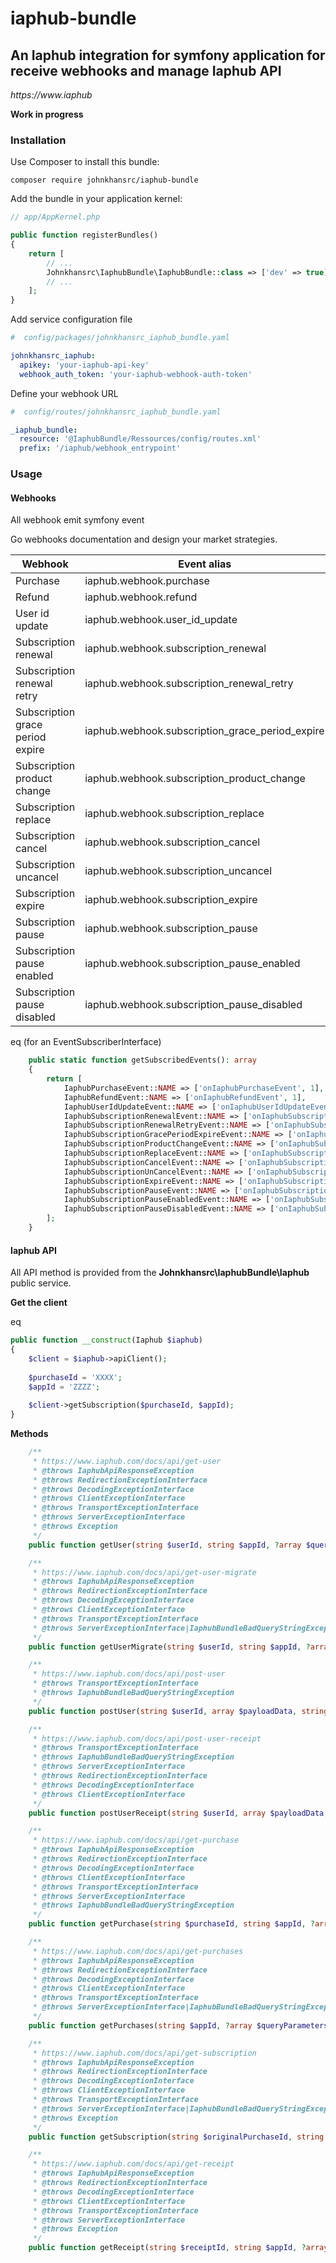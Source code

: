 # iaphub-bundle
## An Iaphub integration for symfony application for receive webhooks and manage Iaphub API

_https://www.iaphub_


**Work in progress**

### Installation
Use Composer to install this bundle:
```
composer require johnkhansrc/iaphub-bundle
```

Add the bundle in your application kernel:
```php
// app/AppKernel.php

public function registerBundles()
{
    return [
        // ...
        Johnkhansrc\IaphubBundle\IaphubBundle::class => ['dev' => true],
        // ...
    ];
}
```

Add service configuration file
```yaml
#  config/packages/johnkhansrc_iaphub_bundle.yaml

johnkhansrc_iaphub:
  apikey: 'your-iaphub-api-key'
  webhook_auth_token: 'your-iaphub-webhook-auth-token'
```

Define your webhook URL
```yaml
#  config/routes/johnkhansrc_iaphub_bundle.yaml

_iaphub_bundle:
  resource: '@IaphubBundle/Ressources/config/routes.xml'
  prefix: '/iaphub/webhook_entrypoint'
```

### Usage

#### Webhooks
All webhook emit symfony event

Go webhooks documentation and design your market strategies.

| **Webhook**                      | **Event alias**                                 | **Event class**                          |
|----------------------------------|-------------------------------------------------|------------------------------------------|
| Purchase                         | iaphub.webhook.purchase                         | IaphubPurchaseEvent                      |
| Refund                           | iaphub.webhook.refund                           | IaphubRefundEvent                        |
| User id update                   | iaphub.webhook.user_id_update                   | IaphubUserIdUpdateEvent                  |
| Subscription renewal             | iaphub.webhook.subscription_renewal             | IaphubSubscriptionRenewalEvent           |
| Subscription renewal retry       | iaphub.webhook.subscription_renewal_retry       | IaphubSubscriptionRenewalRetryEvent      |
| Subscription grace period expire | iaphub.webhook.subscription_grace_period_expire | IaphubSubscriptionGracePeriodExpireEvent |
| Subscription product change      | iaphub.webhook.subscription_product_change      | IaphubSubscriptionProductChangeEvent     |
| Subscription replace             | iaphub.webhook.subscription_replace             | IaphubSubscriptionReplaceEvent           |
| Subscription cancel              | iaphub.webhook.subscription_cancel              | IaphubSubscriptionCancelEvent            |
| Subscription uncancel            | iaphub.webhook.subscription_uncancel            | IaphubSubscriptionUnCancelEvent          |
| Subscription expire              | iaphub.webhook.subscription_expire              | IaphubSubscriptionExpireEvent            |
| Subscription pause               | iaphub.webhook.subscription_pause               | IaphubSubscriptionPauseEvent             |
| Subscription pause enabled       | iaphub.webhook.subscription_pause_enabled       | IaphubSubscriptionPauseEnabledEvent      |
| Subscription pause disabled      | iaphub.webhook.subscription_pause_disabled      | IaphubSubscriptionPauseDisabledEvent     |

eq (for an EventSubscriberInterface)
```php
    public static function getSubscribedEvents(): array
    {
        return [
            IaphubPurchaseEvent::NAME => ['onIaphubPurchaseEvent', 1],
            IaphubRefundEvent::NAME => ['onIaphubRefundEvent', 1],
            IaphubUserIdUpdateEvent::NAME => ['onIaphubUserIdUpdateEvent', 1],
            IaphubSubscriptionRenewalEvent::NAME => ['onIaphubSubscriptionRenewalEvent', 1],
            IaphubSubscriptionRenewalRetryEvent::NAME => ['onIaphubSubscriptionRenewalRetryEvent', 1],
            IaphubSubscriptionGracePeriodExpireEvent::NAME => ['onIaphubSubscriptionGracePeriodExpireEvent', 1],
            IaphubSubscriptionProductChangeEvent::NAME => ['onIaphubSubscriptionProductChangeEvent', 1],
            IaphubSubscriptionReplaceEvent::NAME => ['onIaphubSubscriptionReplaceEvent', 1],
            IaphubSubscriptionCancelEvent::NAME => ['onIaphubSubscriptionCancelEvent', 1],
            IaphubSubscriptionUnCancelEvent::NAME => ['onIaphubSubscriptionUnCancelEvent', 1],
            IaphubSubscriptionExpireEvent::NAME => ['onIaphubSubscriptionExpireEvent', 1],
            IaphubSubscriptionPauseEvent::NAME => ['onIaphubSubscriptionPauseEvent', 1],
            IaphubSubscriptionPauseEnabledEvent::NAME => ['onIaphubSubscriptionPauseEnabledEvent', 1],
            IaphubSubscriptionPauseDisabledEvent::NAME => ['onIaphubSubscriptionPauseDisabledEvent', 1],
        ];
    }
```



#### Iaphub API
All API method is provided from the **Johnkhansrc\IaphubBundle\Iaphub** public service.

**Get the client**

eq
```php
public function __construct(Iaphub $iaphub)
{
    $client = $iaphub->apiClient();
    
    $purchaseId = 'XXXX';
    $appId = 'ZZZZ';
    
    $client->getSubscription($purchaseId, $appId);
}
```

**Methods**
```php
    /**
     * https://www.iaphub.com/docs/api/get-user
     * @throws IaphubApiResponseException
     * @throws RedirectionExceptionInterface
     * @throws DecodingExceptionInterface
     * @throws ClientExceptionInterface
     * @throws TransportExceptionInterface
     * @throws ServerExceptionInterface
     * @throws Exception
     */
    public function getUser(string $userId, string $appId, ?array $queryParameters = null): GetUserApiResponse

    /**
     * https://www.iaphub.com/docs/api/get-user-migrate
     * @throws IaphubApiResponseException
     * @throws RedirectionExceptionInterface
     * @throws DecodingExceptionInterface
     * @throws ClientExceptionInterface
     * @throws TransportExceptionInterface
     * @throws ServerExceptionInterface|IaphubBundleBadQueryStringException
     */
    public function getUserMigrate(string $userId, string $appId, ?array $queryParameters = null): string

    /**
     * https://www.iaphub.com/docs/api/post-user
     * @throws TransportExceptionInterface
     * @throws IaphubBundleBadQueryStringException
     */
    public function postUser(string $userId, array $payloadData, string $appId): void

    /**
     * https://www.iaphub.com/docs/api/post-user-receipt
     * @throws TransportExceptionInterface
     * @throws IaphubBundleBadQueryStringException
     * @throws ServerExceptionInterface
     * @throws RedirectionExceptionInterface
     * @throws DecodingExceptionInterface
     * @throws ClientExceptionInterface
     */
    public function postUserReceipt(string $userId, array $payloadData, string $appId): PostUserReceiptResponse

    /**
     * https://www.iaphub.com/docs/api/get-purchase
     * @throws IaphubApiResponseException
     * @throws RedirectionExceptionInterface
     * @throws DecodingExceptionInterface
     * @throws ClientExceptionInterface
     * @throws TransportExceptionInterface
     * @throws ServerExceptionInterface
     * @throws IaphubBundleBadQueryStringException
     */
    public function getPurchase(string $purchaseId, string $appId, ?array $queryParameters = null): Purchase

    /**
     * https://www.iaphub.com/docs/api/get-purchases
     * @throws IaphubApiResponseException
     * @throws RedirectionExceptionInterface
     * @throws DecodingExceptionInterface
     * @throws ClientExceptionInterface
     * @throws TransportExceptionInterface
     * @throws ServerExceptionInterface|IaphubBundleBadQueryStringException
     */
    public function getPurchases(string $appId, ?array $queryParameters = null): GetPurchases

    /**
     * https://www.iaphub.com/docs/api/get-subscription
     * @throws IaphubApiResponseException
     * @throws RedirectionExceptionInterface
     * @throws DecodingExceptionInterface
     * @throws ClientExceptionInterface
     * @throws TransportExceptionInterface
     * @throws ServerExceptionInterface|IaphubBundleBadQueryStringException
     * @throws Exception
     */
    public function getSubscription(string $originalPurchaseId, string $appId, ?array $queryParameters = null): Purchase

    /**
     * https://www.iaphub.com/docs/api/get-receipt
     * @throws IaphubApiResponseException
     * @throws RedirectionExceptionInterface
     * @throws DecodingExceptionInterface
     * @throws ClientExceptionInterface
     * @throws TransportExceptionInterface
     * @throws ServerExceptionInterface
     * @throws Exception
     */
    public function getReceipt(string $receiptId, string $appId, ?array $queryParameters = null): Receipt
```
